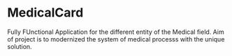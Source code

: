 # MedicalCard
Fully FUnctional Application for the different entity of the Medical field.
Aim of project is to modernized the system of medical processs with the unique solution.
